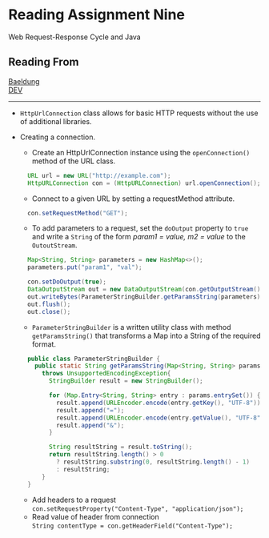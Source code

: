 # Reading Assignment Nine

Web Request-Response Cycle and Java

## Reading From

[Baeldung](https://www.baeldung.com/java-http-request)  
[DEV](https://dev.to/dangolant/things-i-brushed-up-on-this-week-the-http-request-lifecycle-)  

___

- `HttpUrlConnection` class allows for basic HTTP requests without the use of additional libraries.
- Creating a connection.
  - Create an HttpUrlConnection instance using the `openConnection()` method of the URL class.

  ```java
    URL url = new URL("http://example.com");
    HttpURLConnection con = (HttpURLConnection) url.openConnection();
  ```

  - Connect to a given URL by setting a requestMethod attribute.

  ```java
    con.setRequestMethod("GET");
  ```

  - To add parameters to a request, set the `doOutput` property to `true` and write a `String` of the form *param1 = value, m2 = value* to the `OutoutStream`.

  ```java
    Map<String, String> parameters = new HashMap<>();
    parameters.put("param1", "val");

    con.setDoOutput(true);
    DataOutputStream out = new DataOutputStream(con.getOutputStream());
    out.writeBytes(ParameterStringBuilder.getParamsString(parameters));
    out.flush();
    out.close();
  ```

  - `ParameterStringBuilder` is a written utility class with method `getParamsString()` that transforms a Map into a String of the required format.

  ```java
    public class ParameterStringBuilder {
      public static String getParamsString(Map<String, String> params) 
        throws UnsupportedEncodingException{
          StringBuilder result = new StringBuilder();

          for (Map.Entry<String, String> entry : params.entrySet()) {
            result.append(URLEncoder.encode(entry.getKey(), "UTF-8"));
            result.append("=");
            result.append(URLEncoder.encode(entry.getValue(), "UTF-8"));
            result.append("&");
          }

          String resultString = result.toString();
          return resultString.length() > 0
            ? resultString.substring(0, resultString.length() - 1)
            : resultString;
        }
    }
  ```

  - Add headers to a request  
  `con.setRequestProperty("Content-Type", "application/json");`
  - Read value of header from connection  
  `String contentType = con.getHeaderField("Content-Type");`
